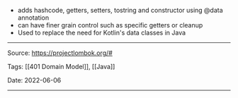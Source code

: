 - adds hashcode, getters, setters, tostring and constructor using @data annotation
- can have finer grain control such as specific getters or cleanup 
- Used to replace the need for Kotlin's data classes in Java

---

Source: https://projectlombok.org/#

Tags: [[401 Domain Model]], [[Java]]

Date: 2022-06-06

---
